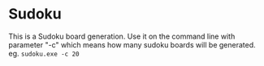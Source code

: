# Sudoku
This is a Sudoku board generation. Use it on the command line with parameter "-c" which means how many sudoku boards will be generated.
eg. `sudoku.exe -c 20`
